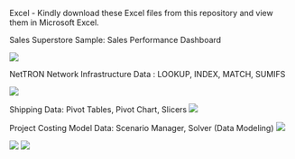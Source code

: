 Excel -
Kindly download these Excel files from this repository and view them in Microsoft Excel.

Sales Superstore Sample: Sales Performance Dashboard

<img src=github.com/ShohanurData/excel-portfolio/blob/main/Excel%20-%20Sales%20Performance%20Dashboard.xlsx />


NetTRON Network Infrastructure Data : LOOKUP, INDEX, MATCH, SUMIFS


<img src=https://github.com/ShohanurData/excel-portfolio/blob/main/Excel%20-%20LOOKUP%2C%20INDEX%2C%20MATCH%2C%20SUMIFS.xlsx />

Shipping Data: Pivot Tables, Pivot Chart, Slicers
<img src= />

Project Costing Model Data: Scenario Manager, Solver (Data Modeling)
<img src= />

<img src= />

<img src= />
